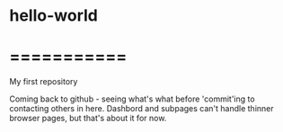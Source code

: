 # hello-world
# ===========

My first repository

Coming back to github - seeing what's what before 'commit'ing to contacting others in here.
Dashbord and subpages can't handle thinner browser pages, but that's about it for now.

